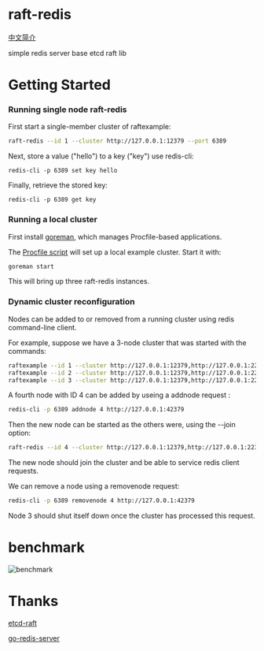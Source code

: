 # raft-redis

[中文简介](https://github.com/raft-redis/doc)

simple redis server base etcd raft lib

# Getting Started
### Running single node raft-redis

First start a single-member cluster of raftexample:

```sh
raft-redis --id 1 --cluster http://127.0.0.1:12379 --port 6389
```

Next, store a value ("hello") to a key ("key") use redis-cli:

```
redis-cli -p 6389 set key hello
```

Finally, retrieve the stored key:

```
redis-cli -p 6389 get key
```

### Running a local cluster

First install [goreman](https://github.com/mattn/goreman), which manages Procfile-based applications.

The [Procfile script](./Procfile) will set up a local example cluster. Start it with:

```sh
goreman start
```

This will bring up three raft-redis instances.

### Dynamic cluster reconfiguration

Nodes can be added to or removed from a running cluster using redis command-line client.

For example, suppose we have a 3-node cluster that was started with the commands:
```sh
raftexample --id 1 --cluster http://127.0.0.1:12379,http://127.0.0.1:22379,http://127.0.0.1:32379 --port 6389
raftexample --id 2 --cluster http://127.0.0.1:12379,http://127.0.0.1:22379,http://127.0.0.1:32379 --port 6399
raftexample --id 3 --cluster http://127.0.0.1:12379,http://127.0.0.1:22379,http://127.0.0.1:32379 --port 6169
```

A fourth node with ID 4 can be added by useing a addnode request :
```sh
redis-cli -p 6389 addnode 4 http://127.0.0.1:42379
```

Then the new node can be started as the others were, using the --join option:
```sh
raft-redis --id 4 --cluster http://127.0.0.1:12379,http://127.0.0.1:22379,http://127.0.0.1:32379,http://127.0.0.1:42379 --port 6059 --join
```

The new node should join the cluster and be able to service redis client requests.

We can remove a node using a removenode request:
```sh
redis-cli -p 6389 removenode 4 http://127.0.0.1:42379
```

Node 3 should shut itself down once the cluster has processed this request.

# benchmark

![benchmark](https://github.com/raft-redis/doc/benchmark.png)

# Thanks

[etcd-raft](https://github.com/coreos/etcd/tree/master/raft)

[go-redis-server](https://github.com/docker/go-redis-server)